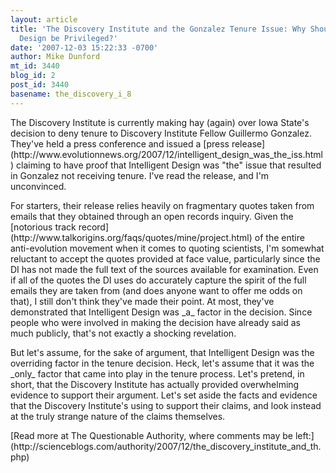 ```yaml
---
layout: article
title: 'The Discovery Institute and the Gonzalez Tenure Issue: Why Should Intelligent
  Design be Privileged?'
date: '2007-12-03 15:22:33 -0700'
author: Mike Dunford
mt_id: 3440
blog_id: 2
post_id: 3440
basename: the_discovery_i_8
---
```

<p>
The Discovery Institute is currently making hay (again) over Iowa State's decision to deny tenure to Discovery Institute Fellow Guillermo Gonzalez. They've held a press conference and issued a [press release](http://www.evolutionnews.org/2007/12/intelligent_design_was_the_iss.html) claiming to have proof that Intelligent Design was "the" issue that resulted in Gonzalez not receiving tenure. I've read the release, and I'm unconvinced. 
</p>

<p>
For starters, their release relies heavily on fragmentary quotes taken from emails that they obtained through an open records inquiry. Given the [notorious track record](http://www.talkorigins.org/faqs/quotes/mine/project.html) of the entire anti-evolution movement when it comes to quoting scientists, I'm somewhat reluctant to accept the quotes provided at face value, particularly since the DI has not made the full text of the sources available for examination. Even if all of the quotes the DI uses do accurately capture the spirit of the full emails they are taken from (and does anyone want to offer me odds on that), I still don't think they've made their point. At most, they've demonstrated that Intelligent Design was _a_ factor in the decision. Since people who were involved in making the decision have already said as much publicly, that's not exactly a shocking revelation. 
</p>

<p>
But let's assume, for the sake of argument, that Intelligent Design was the overriding factor in the tenure decision. Heck, let's assume that it was the _only_ factor that came into play in the tenure process. Let's pretend, in short, that the Discovery Institute has actually provided overwhelming evidence to support their argument. Let's set aside the facts and evidence that the Discovery Institute's using to support their claims, and look instead at the truly strange nature of the claims themselves. 
</p>

<p>[Read more at The Questionable Authority, where comments may be left:](http://scienceblogs.com/authority/2007/12/the_discovery_institute_and_th.php)</p>
